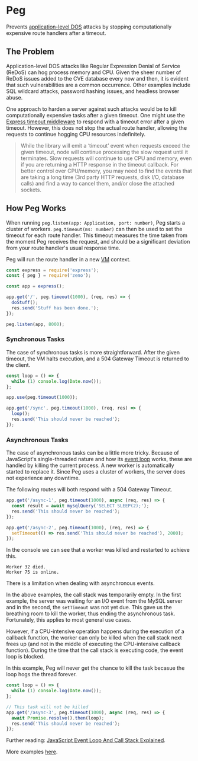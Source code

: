 # Peg

Prevents [application-level DOS](https://www.invicti.com/blog/web-security/application-level-denial-service-guide/) attacks by stopping computationally expensive route handlers after a timeout.

## The Problem

Application-level DOS attacks like Regular Expression Denial of Service (ReDoS) can hog process memory and CPU. Given the sheer number of ReDoS issues added to the CVE database every now and then, it is evident that such vulnerabilities are a common occurrence. Other examples include SQL wildcard attacks, password hashing issues, and headless browser abuse.

One approach to harden a server against such attacks would be to kill computationally expensive tasks after a given timeout. One might use the [Express timeout middleware](https://expressjs.com/en/resources/middleware/timeout.html) to respond with a timeout error after a given timeout. However, this does not stop the actual route handler, allowing the requests to continue hogging CPU resources indefinitely.

> While the library will emit a ‘timeout’ event when requests exceed the given timeout, node will continue processing the slow request until it terminates. Slow requests will continue to use CPU and memory, even if you are returning a HTTP response in the timeout callback. For better control over CPU/memory, you may need to find the events that are taking a long time (3rd party HTTP requests, disk I/O, database calls) and find a way to cancel them, and/or close the attached sockets.

## How Peg Works

When running `peg.listen(app: Application, port: number)`, Peg starts a cluster of workers. `peg.timeout(ms: number)` can then be used to set the timeout for each route handler. This timeout measures the time taken from the moment Peg receives the request, and should be a significant deviation from your route handler's usual response time.

Peg will run the route handler in a new [VM](https://nodejs.org/api/vm.html#vm-executing-javascript) context.

```javascript
const express = require('express');
const { peg } = require('zeno');

const app = express();

app.get('/', peg.timeout(1000), (req, res) => {
  doStuff();
  res.send('Stuff has been done.');
});

peg.listen(app, 8000);
```

### Synchronous Tasks

The case of synchronous tasks is more straightforward. After the given timeout, the VM halts execution, and a 504 Gateway Timeout is returned to the client.

```javascript
const loop = () => {
  while (1) console.log(Date.now());
};

app.use(peg.timeout(1000));

app.get('/sync', peg.timeout(1000), (req, res) => {
  loop();
  res.send('This should never be reached');
});
```

### Asynchronous Tasks

The case of asynchronous tasks can be a little more tricky. Because of JavaScript's single-threaded nature and how its [event loop](https://javascript.info/event-loop) works, these are handled by killing the current process. A new worker is automatically started to replace it. Since Peg uses a cluster of workers, the server does not experience any downtime.

The following routes will both respond with a 504 Gateway Timeout.

```javascript
app.get('/async-1', peg.timeout(1000), async (req, res) => {
  const result = await mysqlQuery('SELECT SLEEP(2);');
  res.send('This should never be reached');
});

app.get('/async-2', peg.timeout(1000), (req, res) => {
  setTimeout(() => res.send('This should never be reached'), 2000);
});
```

In the console we can see that a worker was killed and restarted to achieve this.

```text
Worker 32 died.
Worker 75 is online.
```

There is a limitation when dealing with asynchronous events.

In the above examples, the call stack was temporarily empty. In the first example, the server was waiting for an I/O event from the MySQL server and in the second, the `setTimeout` was not yet due. This gave us the breathing room to kill the worker, thus ending the asynchronous task. Fortunately, this applies to most general use cases.

However, if a CPU-intensive operation happens during the execution of a callback function, the worker can only be killed when the call stack next frees up (and not in the middle of executing the CPU-intensive callback function). During the time that the call stack is executing code, the event loop is blocked.

In this example, Peg will never get the chance to kill the task becasue the loop hogs the thread forever.

```javascript
const loop = () => {
  while (1) console.log(Date.now());
};

// This task will not be killed
app.get('/async-3', peg.timeout(1000), async (req, res) => {
  await Promise.resolve().then(loop);
  res.send('This should never be reached');
});
```

Further reading: [JavaScript Event Loop And Call Stack Explained](https://felixgerschau.com/javascript-event-loop-call-stack/).

More examples [here](../../examples/peg/).

